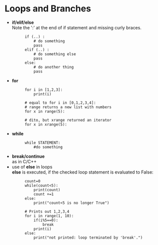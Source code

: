 # Loops and Branches

* **if/elif/else**  
    Note the ':' at the end of if statement and missing curly braces.
```
         if (..) :
             # do something
             pass
         elif (..) :
             # do something else
             pass
         else:
             # do another thing
             pass
```
* **for**
```
         for i in [1,2,3]:
             print(i)

         # equal to for i in [0,1,2,3,4]:
         # range returns a new list with numbers
         for x in range(5):

         # dito, but xrange returned an iterator
         for x in xrange(5):
```
* **while**
```
         while STATEMENT:
             #do something
```
* **break/continue**  
as in C/C++
* use of **else** in loops  
**else** is executed, if the checked loop statement is evaluated to False:
```
         count=0
         while(count<5):
             print(count)
             count +=1
         else:
             print("count<5 is no longer True")
         
         # Prints out 1,2,3,4
         for i in range(1, 10):
             if(i%5==0):
                 break
             print(i)
         else:
             print("not printed: loop terminated by 'break'.")
```
